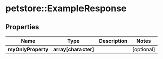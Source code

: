 # petstore::ExampleResponse



## Properties
Name | Type | Description | Notes
------------ | ------------- | ------------- | -------------
**myOnlyProperty** | **array[character]** |  | [optional] 


